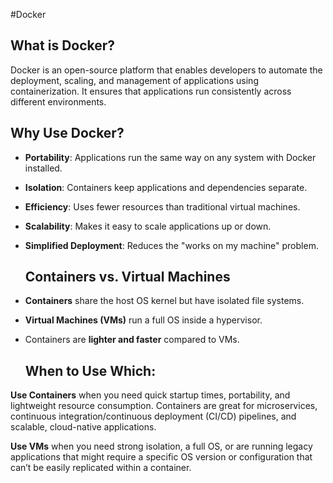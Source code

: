 #Docker

## What is Docker?
Docker is an open-source platform that enables developers to automate the deployment, scaling, and management of applications using containerization. It ensures that applications run consistently across different environments.

## Why Use Docker?
- **Portability**: Applications run the same way on any system with Docker installed.
- **Isolation**: Containers keep applications and dependencies separate.
- **Efficiency**: Uses fewer resources than traditional virtual machines.
- **Scalability**: Makes it easy to scale applications up or down.
- **Simplified Deployment**: Reduces the "works on my machine" problem.

  ## Containers vs. Virtual Machines
- **Containers** share the host OS kernel but have isolated file systems.
- **Virtual Machines (VMs)** run a full OS inside a hypervisor.
- Containers are **lighter and faster** compared to VMs.

  ## When to Use Which:
**Use Containers** when you need quick startup times, portability, and lightweight resource consumption. Containers are great for microservices, continuous integration/continuous deployment (CI/CD) pipelines, and scalable, cloud-native applications.

**Use VMs** when you need strong isolation, a full OS, or are running legacy applications that might require a specific OS version or configuration that can’t be easily replicated within a container.

